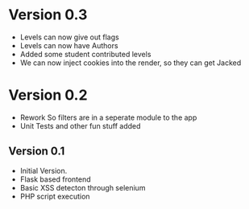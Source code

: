 # Version 0.3

  - Levels can now give out flags
  - Levels can now have Authors
  - Added some student contributed levels
  - We can now inject cookies into the render, so they can get Jacked

# Version 0.2

  - Rework So filters are in a seperate module to the app
  - Unit Tests and other fun stuff added
  
## Version 0.1

  - Initial Version.
  - Flask based frontend
  - Basic XSS detecton through selenium
  - PHP script execution
  
